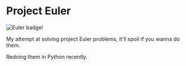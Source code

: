# Project Euler

![Euler badge!](http://projecteuler.net/profile/m09.png)

My attempt at solving project Euler problems, it'll spoil if you wanna
do them.

Redoing them in Python recently.
